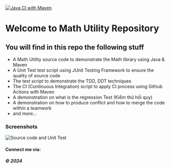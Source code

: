 [![Java CI with Maven](https://github.com/nnh53/math-util-1805/actions/workflows/maven.yml/badge.svg)](https://github.com/nnh53/math-util-1805/actions/workflows/maven.yml)
# Welcome to Math Utility Repository

## You will find in this repo the following stuff

* A Math Utility source code to demonstrate the Math library using Java & Maven
* A Unit Test test script using JUnit Testing Framework to ensure the quality of source code
* The test script to demonstrate the TDD, DDT techniques
* The CI (Continuous Integration) script to apply CI process using Github Actions with Maven
* A demonstration on what is the regression Test (Kiểm thử hồi quy)
* A demonstration on how to produce conflict and how to merge the code within a teamwork
* and more...

### Screenshots
![Source code and Unit Test](https://github.com/nnh53/math-util-1805/assets/113448161/0b290c70-8649-4cca-81e5-efdcb64667e8)



#### Connect me via: 

##### &#169; 2024 
